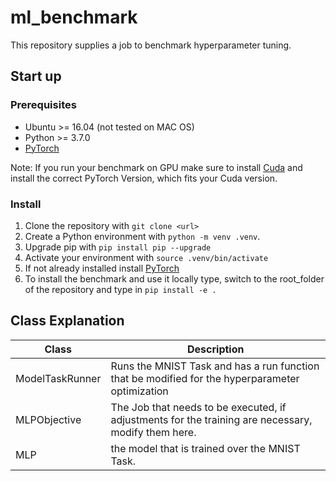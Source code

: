 # ml_benchmark
This repository supplies a job to benchmark hyperparameter tuning.


## Start up

### Prerequisites

* Ubuntu >= 16.04 (not tested on MAC OS)
* Python >= 3.7.0
* [PyTorch](https://pytorch.org/get-started/locally/)

Note: If you run your benchmark on GPU make sure to install [Cuda](https://docs.nvidia.com/cuda/cuda-installation-guide-microsoft-windows/index.html) and install the correct PyTorch Version, which fits your Cuda version.


### Install

1. Clone the repository with `git clone <url>`
2. Create a Python environment with `python -m venv .venv`.
3. Upgrade pip with `pip install pip --upgrade`
3. Activate your environment with `source .venv/bin/activate`
4. If not already installed install [PyTorch](https://pytorch.org/get-started/locally/)
5. To install the benchmark and use it locally type, switch to the root_folder of the repository and type in `pip install -e .`


## Class Explanation

|Class|Description|
|---|---|
|ModelTaskRunner|Runs the MNIST Task and has a run function that be modified for the hyperparameter optimization|
|MLPObjective|The Job that needs to be executed, if adjustments for the training are necessary, modify them here.|
|MLP|the model that is trained over the MNIST Task.|
